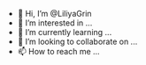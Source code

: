 - 👋 Hi, I’m @LiliyaGrin
- 👀 I’m interested in ...
- 🌱 I’m currently learning ...
- 💞️ I’m looking to collaborate on ...
- 📫 How to reach me ...

<!---
LiliyaGrin/LiliyaGrin is a ✨ special ✨ repository because its `README.md` (this file) appears on your GitHub profile.
You can click the Preview link to take a look at your changes.
--->
